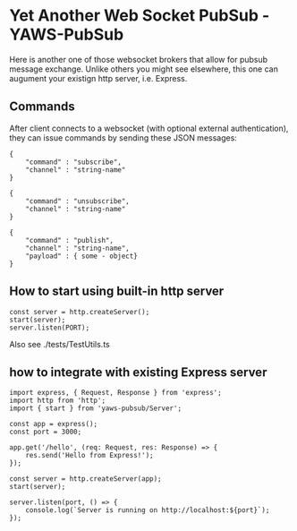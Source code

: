 # Yet Another Web Socket PubSub - YAWS-PubSub

Here is another one of those websocket brokers that allow for pubsub message exchange. Unlike others you might see elsewhere, this one
can augument your existign http server, i.e. Express.

## Commands

After client connects to a websocket (with optional external authentication), they can issue commands by sending these JSON messages:

```
{
    "command" : "subscribe",
    "channel" : "string-name"
}
```

```
{
    "command" : "unsubscribe",
    "channel" : "string-name"
}
```

```
{
    "command" : "publish",
    "channel" : "string-name",
    "payload" : { some - object}
}
```
## How to start using built-in http server


```
const server = http.createServer();
start(server);
server.listen(PORT);
```

Also see ./tests/TestUtils.ts

## how to integrate with existing Express server

```
import express, { Request, Response } from 'express';
import http from 'http';
import { start } from 'yaws-pubsub/Server';

const app = express();
const port = 3000;

app.get('/hello', (req: Request, res: Response) => {
    res.send('Hello from Express!');
});

const server = http.createServer(app);
start(server);

server.listen(port, () => {
    console.log(`Server is running on http://localhost:${port}`);
});
```

